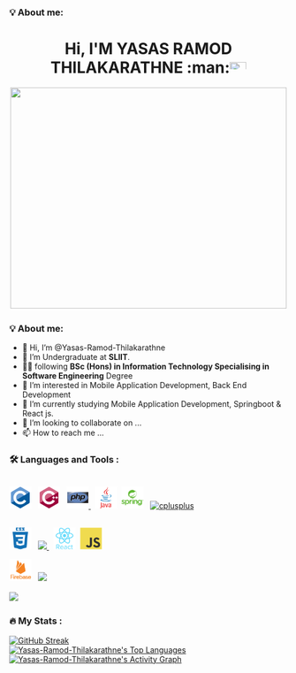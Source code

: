 
<!---
Yasas-Ramod-Thilakarathne/Yasas-Ramod-Thilakarathne is a ✨ special ✨ repository because its `README.md` (this file) appears on your GitHub profile.
You can click the Preview link to take a look at your changes.
--->


### :bulb: About me:
<h1 align="center">Hi, I'M YASAS RAMOD THILAKARATHNE :man:<img src="https://raw.githubusercontent.com/MartinHeinz/MartinHeinz/master/wave.gif" width="30px" height ="20px"></h1>
<div id="header" align="center">
  <img src="https://media.giphy.com/media/fViIKThCQl9ZvRfQXT/giphy.gif" width = "500" height = "400"/>
</div>

### :bulb: About me:

- 👋 Hi, I’m @Yasas-Ramod-Thilakarathne
- 🔭 I’m Undergraduate at **SLIIT**.
- 👨‍💻 following **BSc (Hons) in Information Technology Specialising in Software Engineering** Degree
- 👀 I’m interested in Mobile Application Development, Back End Development
- 🌱 I’m currently studying Mobile Application Development, Springboot & React js.
- 💞️ I’m looking to collaborate on ...
- 📫 How to reach me ...

### :hammer_and_wrench: Languages and Tools : 
</br>
<div>
  <a href="https://www.cprogramming.com/" target="_blank"> <img src="https://raw.githubusercontent.com/devicons/devicon/master/icons/c/c-original.svg" alt="c" width="40" height="40"/></a> &nbsp;
  <a href="https://www.w3schools.com/cpp/" target="_blank"><img src="https://raw.githubusercontent.com/devicons/devicon/master/icons/cplusplus/cplusplus-original.svg" alt="cplusplus" width="40" height="40"/></a>  &nbsp;
  <a href="https://www.php.net" target="_blank"> <img src="https://raw.githubusercontent.com/devicons/devicon/master/icons/php/php-original.svg" alt="php" width="40" height="40"/> </a> &nbsp;
  <a href="https://www.java.com" target="_blank"><img src="https://github.com/devicons/devicon/blob/master/icons/java/java-original-wordmark.svg" title="Java" alt="Java" width="40" height="40"/></a>&nbsp;
  <img src="https://github.com/devicons/devicon/blob/master/icons/spring/spring-original-wordmark.svg" title="Spring" alt="Spring" width="40" height="40"/> &nbsp;
  <a href="https://www.w3schools.com/python/" target="_blank"><img src="https://cdn.freebiesupply.com/logos/large/2x/python-5-logo-png-transparent.png" alt="cplusplus" width="35" height="35"/></a>   </br></br>
  
  <img src="https://github.com/devicons/devicon/blob/master/icons/css3/css3-plain-wordmark.svg"  title="CSS3" alt="CSS" width="40" height="40"/> &nbsp;
  <a href="https://getbootstrap.com" target="_blank"> <img src="https://img.icons8.com/color/48/000000/bootstrap.png"/> </a>&nbsp;
  <img src="https://github.com/devicons/devicon/blob/master/icons/react/react-original-wordmark.svg" title="React" alt="React" width="40" height="40"/>&nbsp;
  <a href="https://developer.mozilla.org/en-US/docs/Web/JavaScript" target="_blank"><img src="https://github.com/devicons/devicon/blob/master/icons/javascript/javascript-original.svg" title="JavaScript" alt="JavaScript" width="40" height="40"/></a></br>
  
  <img src="https://github.com/devicons/devicon/blob/master/icons/firebase/firebase-plain-wordmark.svg" title="Firebase" alt="Firebase" width="40" height="40"/> &nbsp;
  <a style="padding-right:8px;" href="https://www.mysql.com/" target="_blank"> <img src="https://img.icons8.com/fluent/50/000000/mysql-logo.png"/> </a> </br></br>
  <a href="https://git-scm.com/" target="_blank"> <img src="https://img.icons8.com/color/48/000000/git.png"/> </a> 
  
</div>

### :fire: My Stats :
[![GitHub Streak](http://github-readme-streak-stats.herokuapp.com?user=Yasas-Ramod-Thilakarathne&theme=dark&background=000000)](https://git.io/streak-stats)</br>
<a href="https://github.com/Yasas-Ramod-Thilakarathne/github-readme-stats"><img alt="Yasas-Ramod-Thilakarathne's Top Languages" src="https://github-readme-stats.vercel.app/api/top-langs/?username=Yasas-Ramod-Thilakarathne&langs_count=8&count_private=true&layout=compact&theme=react&hide_border=true&bg_color=0D1117" /></a>
<a href="https://github.com/Yasas-Ramod-Thilakarathne/github-readme-activity-graph"><img alt="Yasas-Ramod-Thilakarathne's Activity Graph" src="https://activity-graph.herokuapp.com/graph?username=Yasas-Ramod-Thilakarathne&bg_color=0D1117&color=5BCDEC&line=5BCDEC&point=FFFFFF&hide_border=true" /></a>
